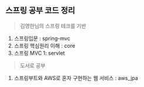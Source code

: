 ## 스프링 공부 코드 정리
> 김영한님의 스프링 테크를 기반

1. 스프링입문 : spring-mvc
2. 스프링 핵심원리 이해 : core
3. 스프링 MVC 1: servlet

> 도서로 공부
1. 스프링부트와 AWS로 혼자 구현하는 웹 서비스 : aws_jpa

